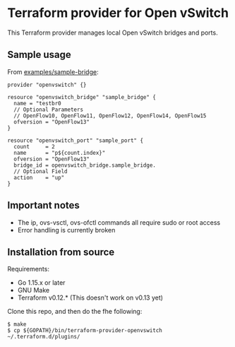 # Terraform provider for Open vSwitch

This Terraform provider manages local Open vSwitch bridges and ports.


## Sample usage

From [examples/sample-bridge](./examples/sample-bridge/):

```
provider "openvswitch" {}

resource "openvswitch_bridge" "sample_bridge" {
  name = "testbr0
  // Optional Parameters
  // OpenFlow10, OpenFlow11, OpenFlow12, OpenFlow14, OpenFlow15
  ofversion = "OpenFlow13"
}

resource "openvswitch_port" "sample_port" {
  count     = 2
  name      = "p${count.index}"
  ofversion = "OpenFlow13"
  bridge_id = openvswitch_bridge.sample_bridge.
  // Optional Field
  action	= "up"
}
```

## Important notes
- The ip, ovs-vsctl, ovs-ofctl commands all require sudo or root access
- Error handling is currently broken

## Installation from source

Requirements:

* Go 1.15.x or later
* GNU Make
* Terraform v0.12.* (This doesn't work on v0.13 yet)

Clone this repo, and then do the fhe following:

```
$ make
$ cp ${GOPATH}/bin/terraform-provider-openvswitch ~/.terraform.d/plugins/
```
